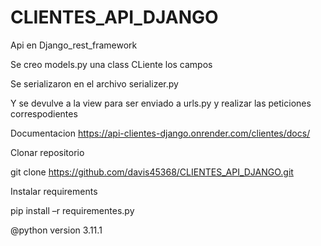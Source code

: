 # CLIENTES_API_DJANGO

Api en Django_rest_framework  

Se creo models.py una class CLiente los campos

Se serializaron en el archivo serializer.py  

Y se devulve a la view para ser enviado a urls.py y realizar las peticiones correspodientes 

 

Documentacion https://api-clientes-django.onrender.com/clientes/docs/ 

 

Clonar repositorio  

git clone https://github.com/davis45368/CLIENTES_API_DJANGO.git 

 

Instalar requirements 

pip install –r requirementes.py  

 

@python version 3.11.1 
